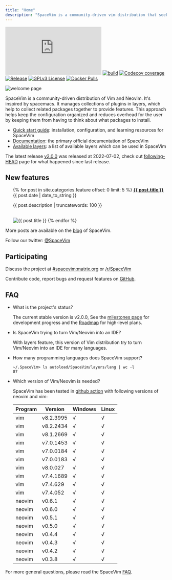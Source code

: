 ```yaml
---
title: "Home"
description: "SpaceVim is a community-driven vim distribution that seeks to provide layer feature."
---
```


[![matrix](https://img.shields.io/matrix/spacevim:matrix.org?color=green&label=%23spacevim%3Amatrix.org&logo=matrix)](https://chat.mozilla.org/#/room/#spacevim:matrix.org)
[![build](https://img.shields.io/github/actions/workflow/status/SpaceVim/SpaceVim/check.yml?branch=master)](https://github.com/SpaceVim/SpaceVim/actions/workflows/check.yml?query=branch%3Amaster)
[![Codecov coverage](https://img.shields.io/codecov/c/github/SpaceVim/SpaceVim.svg)](https://codecov.io/gh/SpaceVim/SpaceVim)
[![Release](https://img.shields.io/badge/Release-2.0.0-8700FF.svg)](https://spacevim.org/SpaceVim-release-v2.0.0/)
[![GPLv3 License](https://img.shields.io/badge/license-GPLv3-blue.svg)](https://github.com/SpaceVim/SpaceVim/blob/master/LICENSE)
[![Docker Pulls](https://img.shields.io/docker/pulls/spacevim/spacevim)](https://hub.docker.com/r/spacevim/spacevim)

![welcome page](https://user-images.githubusercontent.com/13142418/176910121-8e7ca78f-8434-4ac7-9b02-08c4d15f8ad9.png)

SpaceVim is a community-driven distribution of Vim and Neovim.
It's inspired by spacemacs. It manages collections of plugins in layers,
which help to collect related packages together to provide features.
This approach helps keep the configuration organized and reduces
overhead for the user by keeping them from having to think about
what packages to install.

- [Quick start guide](quick-start-guide/): installation, configuration, and learning resources for SpaceVim
- [Documentation](documentation/): the primary official documentation of SpaceVim
- [Available layers](layers/): a list of available layers which can be used in SpaceVim

The latest release [v2.0.0](https://spacevim.org/SpaceVim-release-v2.0.0/) was released at 2022-07-02, check out [following-HEAD](https://github.com/SpaceVim/SpaceVim/wiki/Following-HEAD) page for what happened since last release.

## New features

<ul>
    {% for post in site.categories.feature offset: 0 limit: 5  %}
               <strong><a href="{{ post.url }}">{{ post.title }}</a></strong>
               <br>
               <span class="post-date">{{ post.date | date_to_string }}</span>
               <p>{{ post.description | truncatewords: 100 }}</p>
               <br>
               <img alt="{{ post.title }}" src="{{ post.image }}">
    {% endfor %}
</ul>

More posts are available on the [blog](blog/) of SpaceVim.

Follow our twitter: [@SpaceVim](https://twitter.com/SpaceVim)

## Participating

Discuss the project at [#spacevim:matrix.org](https://chat.mozilla.org/#/room/#spacevim:matrix.org) or [/r/SpaceVim](https://www.reddit.com/r/SpaceVim/)

Contribute code, report bugs and request features on [GitHub](https://github.com/SpaceVim/SpaceVim).

## FAQ

- What is the project's status?

  The current stable version is v2.0.0, See the [milestones page](https://github.com/SpaceVim/SpaceVim/milestones)
  for development progress and the [Roadmap](roadmap/) for high-level plans.

- Is SpaceVim trying to turn Vim/Neovim into an IDE?

  With layers feature, this version of Vim distribution try to turn Vim/Neovim into an IDE for many languages.

- How many programming languages does SpaceVim support?

  ```
  ~/.SpaceVim> ls autoload/SpaceVim/layers/lang | wc -l
  87
  ```

- Which version of Vim/Neovim is needed?

  SpaceVim has been tested in [github action](https://github.com/SpaceVim/SpaceVim/actions) with following
  versions of neovim and vim:

  | Program | Version   | Windows | Linux |
  | ------- | --------- | ------- | ----- |
  | vim     | v8.2.3995 | √       | √     |
  | vim     | v8.2.2434 | √       | √     |
  | vim     | v8.1.2669 | √       | √     |
  | vim     | v7.0.1453 | √       | √     |
  | vim     | v7.0.0184 | √       | √     |
  | vim     | v7.0.0183 | √       | √     |
  | vim     | v8.0.027  | √       | √     |
  | vim     | v7.4.1689 | √       | √     |
  | vim     | v7.4.629  | √       | √     |
  | vim     | v7.4.052  | √       | √     |
  | neovim  | v0.6.1    | √       | √     |
  | neovim  | v0.6.0    | √       | √     |
  | neovim  | v0.5.1    | √       | √     |
  | neovim  | v0.5.0    | √       | √     |
  | neovim  | v0.4.4    | √       | √     |
  | neovim  | v0.4.3    | √       | √     |
  | neovim  | v0.4.2    | √       | √     |
  | neovim  | v0.3.8    | √       | √     |

For more general questions, please read the SpaceVim [FAQ](faq/).

<!-- vim:set nowrap: -->
